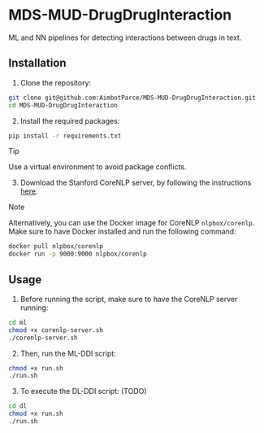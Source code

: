 # MDS-MUD-DrugDrugInteraction

ML and NN pipelines for detecting interactions between drugs in text.

## Installation

1. Clone the repository:

```sh
git clone git@github.com:AimbotParce/MDS-MUD-DrugDrugInteraction.git
cd MDS-MUD-DrugDrugInteraction
```

2. Install the required packages:

```sh
pip install -r requirements.txt
```

> [!TIP]
> Use a virtual environment to avoid package conflicts.

3. Download the Stanford CoreNLP server, by following the instructions [here](https://stanfordnlp.github.io/CoreNLP/download.html).

> [!NOTE]
> Alternatively, you can use the Docker image for CoreNLP `nlpbox/corenlp`. Make sure to have Docker installed and run the following command:
> ```sh
> docker pull nlpbox/corenlp
> docker run -p 9000:9000 nlpbox/corenlp
> ```

## Usage 

1. Before running the script, make sure to have the CoreNLP server running:

```sh
cd ml
chmod +x corenlp-server.sh
./corenlp-server.sh
```

2. Then, run the ML-DDI script:

```sh 
chmod +x run.sh 
./run.sh
```

3. To execute the DL-DDI script: (TODO)

```sh
cd dl
chmod +x run.sh 
./run.sh
```